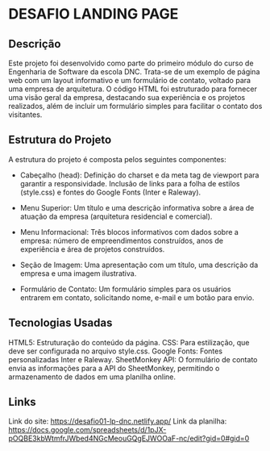 # DESAFIO LANDING PAGE 

## Descrição 
Este projeto foi desenvolvido como parte do primeiro módulo do curso de Engenharia de Software da escola DNC. Trata-se de um exemplo de página web com um layout informativo e um formulário de contato, voltado para uma empresa de arquitetura. O código HTML foi estruturado para fornecer uma visão geral da empresa, destacando sua experiência e os projetos realizados, além de incluir um formulário simples para facilitar o contato dos visitantes.

## Estrutura do Projeto
A estrutura do projeto é composta pelos seguintes componentes:

- Cabeçalho (head):
Definição do charset e da meta tag de viewport para garantir a responsividade.
Inclusão de links para a folha de estilos (style.css) e fontes do Google Fonts (Inter e Raleway).

- Menu Superior:
Um título e uma descrição informativa sobre a área de atuação da empresa (arquitetura residencial e comercial).

- Menu Informacional:
Três blocos informativos com dados sobre a empresa: número de empreendimentos construídos, anos de experiência e área de projetos construídos.

- Seção de Imagem:
Uma apresentação com um título, uma descrição da empresa e uma imagem ilustrativa.

- Formulário de Contato:
Um formulário simples para os usuários entrarem em contato, solicitando nome, e-mail e um botão para envio.

## Tecnologias Usadas
HTML5: Estruturação do conteúdo da página.
CSS: Para estilização, que deve ser configurada no arquivo style.css.
Google Fonts: Fontes personalizadas Inter e Raleway.
SheetMonkey API: O formulário de contato envia as informações para a API do SheetMonkey, permitindo o armazenamento de dados em uma planilha online.

## Links 
Link do site: https://desafio01-lp-dnc.netlify.app/
Link da planilha: https://docs.google.com/spreadsheets/d/1pJX-pOQBE3kbWtmfrJWbed4NGcMeouGQgEJWOOaF-nc/edit?gid=0#gid=0
